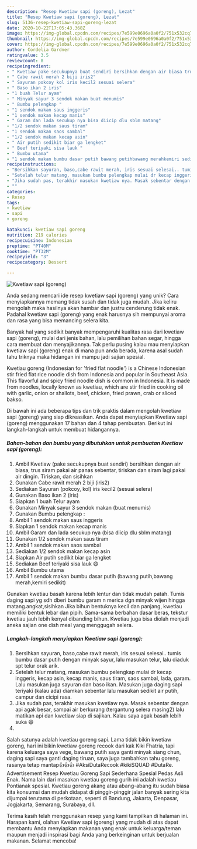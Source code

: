 ```yaml
---
description: "Resep Kwetiaw sapi (goreng), Lezat"
title: "Resep Kwetiaw sapi (goreng), Lezat"
slug: 5136-resep-kwetiaw-sapi-goreng-lezat
date: 2020-10-22T17:05:43.368Z
image: https://img-global.cpcdn.com/recipes/7e599e0696a0a0f2/751x532cq70/kwetiaw-sapi-goreng-foto-resep-utama.jpg
thumbnail: https://img-global.cpcdn.com/recipes/7e599e0696a0a0f2/751x532cq70/kwetiaw-sapi-goreng-foto-resep-utama.jpg
cover: https://img-global.cpcdn.com/recipes/7e599e0696a0a0f2/751x532cq70/kwetiaw-sapi-goreng-foto-resep-utama.jpg
author: Cordelia Gardner
ratingvalue: 3.5
reviewcount: 8
recipeingredient:
- " Kwetiaw pake secukupnya buat sendiri bersihkan dengan air biasa trus siram pakai air panas sebentar tiriskan dan siram lagi pakai air dingin Tiriskan dan sisihkan"
- " Cabe rawit merah 2 biji iris2"
- " Sayuran pokcoy kol iris kecil2 sesuai selera"
- " Baso ikan 2 iris"
- "1 buah Telur ayam"
- " Minyak sayur 3 sendok makan buat menumis"
- " Bumbu pelengkap "
- "1 sendok makan saus inggeris"
- "1 sendok makan kecap manis"
- " Garam dan lada secukup nya bisa diicip dlu sblm matang"
- "1/2 sendok makan saus tiram"
- "1 sendok makan saos sambal"
- "1/2 sendok makan kecap asin"
- " Air putih sedikit biar ga lengket"
- " Beef teriyaki sisa lauk "
- " Bumbu utama"
- "1 sendok makan bumbu dasar putih bawang putihbawang merahkemiri sedikit"
recipeinstructions:
- "Bersihkan sayuran, baso,cabe rawit merah, iris sesuai selesai.. tumis bumbu dasar putih dengan minyak sayur, lalu masukan telur, lalu diaduk spt telur orak arik."
- "Setelah telur matang, masukan bumbu pelengkap mulai dr kecap inggeris, kecap asin, kecap manis, saus tiram, saos sambal, lada, garam. Lalu masukan juga sayuran dan baso ikan. Masukan juga daging sapi teriyaki (kalau ada) diamkan sebentar lalu masukan sedikit air putih, campur dan cicipi rasa."
- "Jika sudah pas, terakhir masukan kwetiaw nya. Masak sebentar dengan api agak besar, sampai air berkurang (tergantung selera masing2) lalu matikan api dan kwetiaw siap di sajikan. Kalau saya agak basah lebih suka 😄"
- ""
categories:
- Resep
tags:
- kwetiaw
- sapi
- goreng

katakunci: kwetiaw sapi goreng 
nutrition: 219 calories
recipecuisine: Indonesian
preptime: "PT40M"
cooktime: "PT32M"
recipeyield: "3"
recipecategory: Dessert

---
```



![Kwetiaw sapi (goreng)](https://img-global.cpcdn.com/recipes/7e599e0696a0a0f2/751x532cq70/kwetiaw-sapi-goreng-foto-resep-utama.jpg)

Anda sedang mencari ide resep kwetiaw sapi (goreng) yang unik? Cara menyiapkannya memang tidak susah dan tidak juga mudah. Jika keliru mengolah maka hasilnya akan hambar dan justru cenderung tidak enak. Padahal kwetiaw sapi (goreng) yang enak harusnya sih mempunyai aroma dan rasa yang bisa memancing selera kita.

Banyak hal yang sedikit banyak mempengaruhi kualitas rasa dari kwetiaw sapi (goreng), mulai dari jenis bahan, lalu pemilihan bahan segar, hingga cara membuat dan menyajikannya. Tak perlu pusing kalau mau menyiapkan kwetiaw sapi (goreng) enak di mana pun anda berada, karena asal sudah tahu triknya maka hidangan ini mampu jadi sajian spesial.

Kwetiau goreng (Indonesian for &#39;fried flat noodle&#39;) is a Chinese Indonesian stir fried flat rice noodle dish from Indonesia and popular in Southeast Asia. This flavorful and spicy fried noodle dish is common in Indonesia. It is made from noodles, locally known as kwetiau, which are stir fried in cooking oil with garlic, onion or shallots, beef, chicken, fried prawn, crab or sliced bakso.


Di bawah ini ada beberapa tips dan trik praktis dalam mengolah kwetiaw sapi (goreng) yang siap dikreasikan. Anda dapat menyiapkan Kwetiaw sapi (goreng) menggunakan 17 bahan dan 4 tahap pembuatan. Berikut ini langkah-langkah untuk membuat hidangannya.

<!--inarticleads1-->

##### Bahan-bahan dan bumbu yang dibutuhkan untuk pembuatan Kwetiaw sapi (goreng):

1. Ambil  Kwetiaw (pake secukupnya buat sendiri) bersihkan dengan air biasa, trus siram pakai air panas sebentar, tiriskan dan siram lagi pakai air dingin. Tiriskan, dan sisihkan
1. Gunakan  Cabe rawit merah 2 biji (iris2)
1. Sediakan  Sayuran (pokcoy, kol) iris kecil2 (sesuai selera)
1. Gunakan  Baso ikan 2 (iris)
1. Siapkan 1 buah Telur ayam
1. Gunakan  Minyak sayur 3 sendok makan (buat menumis)
1. Gunakan  Bumbu pelengkap :
1. Ambil 1 sendok makan saus inggeris
1. Siapkan 1 sendok makan kecap manis
1. Ambil  Garam dan lada secukup nya (bisa diicip dlu sblm matang)
1. Gunakan 1/2 sendok makan saus tiram
1. Ambil 1 sendok makan saos sambal
1. Sediakan 1/2 sendok makan kecap asin
1. Siapkan  Air putih sedikit biar ga lengket
1. Sediakan  Beef teriyaki sisa lauk 😄
1. Ambil  Bumbu utama
1. Ambil 1 sendok makan bumbu dasar putih (bawang putih,bawang merah,kemiri sedikit)


Gunakan kwetiau basah karena lebih lentur dan tidak mudah patah. Tumis daging sapi yg sdh dberi bumbu garam n merica dgn minyak wijen hingga matang.angkat,sisihkan Jika bihun bentuknya kecil dan panjang, kwetiau memiliki bentuk lebar dan pipih. Sama-sama berbahan dasar beras, tekstur kwetiau jauh lebih kenyal dibanding bihun. Kwetiau juga bisa diolah menjadi aneka sajian one dish meal yang menggugah selera. 

<!--inarticleads2-->

##### Langkah-langkah menyiapkan Kwetiaw sapi (goreng):

1. Bersihkan sayuran, baso,cabe rawit merah, iris sesuai selesai.. tumis bumbu dasar putih dengan minyak sayur, lalu masukan telur, lalu diaduk spt telur orak arik.
1. Setelah telur matang, masukan bumbu pelengkap mulai dr kecap inggeris, kecap asin, kecap manis, saus tiram, saos sambal, lada, garam. Lalu masukan juga sayuran dan baso ikan. Masukan juga daging sapi teriyaki (kalau ada) diamkan sebentar lalu masukan sedikit air putih, campur dan cicipi rasa.
1. Jika sudah pas, terakhir masukan kwetiaw nya. Masak sebentar dengan api agak besar, sampai air berkurang (tergantung selera masing2) lalu matikan api dan kwetiaw siap di sajikan. Kalau saya agak basah lebih suka 😄
1. 


Salah satunya adalah kwetiau goreng sapi. Lama tidak bikin kwetiaw goreng, hari ini bikin kwetiaw goreng recook dari kak Kiki Fhatria, tapi karena keluarga saya vege, bawang putih saya ganti minyak siang chun, daging sapi saya ganti daging tiruan, saya juga tambahkan tahu goreng, rasanya tetap mantap👍👍👍 #AksiDutaRecook #kikiSQUAD #DutaRe. Advertisement Resep Kwetiau Goreng Sapi Sederhana Spesial Pedas Asli Enak. Nama lain dari masakan kwetiau goreng gurih ini adalah kwetiau Pontianak spesial. Kwetiau goreng akang atau abang-abang itu sudah biasa kita konsumsi dan mudah didapat di pinggir-pinggir jalan banyak sering kita dijumpai terutama di perkotaan, seperti di Bandung, Jakarta, Denpasar, Jogjakarta, Semarang, Surabaya, dll. 

Terima kasih telah menggunakan resep yang kami tampilkan di halaman ini. Harapan kami, olahan Kwetiaw sapi (goreng) yang mudah di atas dapat membantu Anda menyiapkan makanan yang enak untuk keluarga/teman maupun menjadi inspirasi bagi Anda yang berkeinginan untuk berjualan makanan. Selamat mencoba!
